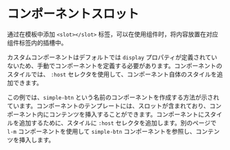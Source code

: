 <template is="exm-article">
<a href="../../publics/examples/simple-btn/demo.html" preview></a>
<a href="../../publics/examples/simple-btn/simple-btn.html" main></a>
</template>

# コンポーネントスロット

通过在模板中添加 `<slot></slot>` 标签，可以在使用组件时，将内容放置在对应组件标签内的插槽中。

カスタムコンポーネントはデフォルトでは `display` プロパティが定義されていないため、手動でコンポーネントを定義する必要があります。コンポーネントのスタイルでは、 `:host` セレクタを使用して、コンポーネント自体のスタイルを追加できます。

この例では、`simple-btn` という名前のコンポーネントを作成する方法が示されています。コンポーネントのテンプレートには、スロットが含まれており、コンポーネント内にコンテンツを挿入することができます。コンポーネントにスタイルを追加するために、スタイルに `:host` セレクタを追加します。別のページで `l-m` コンポーネントを使用して `simple-btn` コンポーネントを参照し、コンテンツを挿入します。
